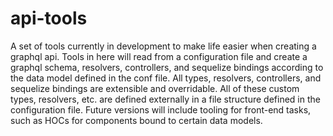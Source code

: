 # api-tools
A set of tools currently in development to make life easier when creating a graphql api. Tools in here will read from a configuration file and create a graphql schema, resolvers, controllers, and sequelize bindings according to the data model defined in the conf file. All types, resolvers, controllers, and sequelize bindings are extensible and overridable. All of these custom types, resolvers, etc. are defined externally in a file structure defined in the configuration file. Future versions will include tooling for front-end tasks, such as HOCs for components bound to certain data models.
